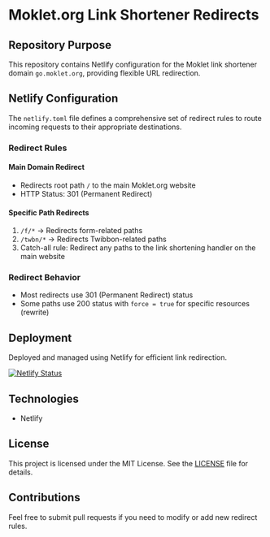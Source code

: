 # Moklet.org Link Shortener Redirects

## Repository Purpose
This repository contains Netlify configuration for the Moklet link shortener domain `go.moklet.org`, providing flexible URL redirection.

## Netlify Configuration
The `netlify.toml` file defines a comprehensive set of redirect rules to route incoming requests to their appropriate destinations.

### Redirect Rules

#### Main Domain Redirect
- Redirects root path `/` to the main Moklet.org website
- HTTP Status: 301 (Permanent Redirect)

#### Specific Path Redirects
1. `/f/*` → Redirects form-related paths
2. `/twbn/*` → Redirects Twibbon-related paths
6. Catch-all rule: Redirect any paths to the link shortening handler on the main website

### Redirect Behavior
- Most redirects use 301 (Permanent Redirect) status
- Some paths use 200 status with `force = true` for specific resources (rewrite)

## Deployment
Deployed and managed using Netlify for efficient link redirection.

[![Netlify Status](https://api.netlify.com/api/v1/badges/e577be17-21e7-45d3-8e02-36437eb157c0/deploy-status)](https://www.netlify.com)

## Technologies
- Netlify

## License
This project is licensed under the MIT License. See the [LICENSE](LICENSE) file for details.

## Contributions
Feel free to submit pull requests if you need to modify or add new redirect rules.
